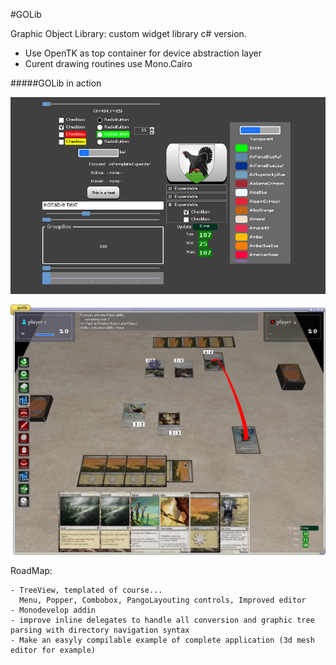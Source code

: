 #GOLib

Graphic Object Library: custom widget library c# version.

- Use OpenTK as top container for device abstraction layer
- Curent drawing routines use Mono.Cairo

#####GOLib in action

![GOLib in action](/screenshot2.png?raw=true "golib")

![GOLib in action](/magic3d.png?raw=true "Magic3d")

RoadMap:

	- TreeView, templated of course...
	  Menu, Popper, Combobox, PangoLayouting controls, Improved editor
	- Monodevelop addin
	- improve inline delegates to handle all conversion and graphic tree parsing with directory navigation syntax
	- Make an easyly compilable example of complete application (3d mesh editor for example)
